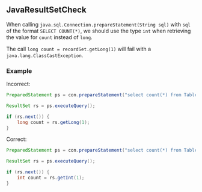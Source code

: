 ## JavaResultSetCheck

When calling `java.sql.Connection.prepareStatement(String sql)` with `sql` of
the format `SELECT COUNT(*)`, we should use the type `int` when retrieving the
value for `count` instead of `long`.

The call `long count = recordSet.getLong(1)` will fail with a
`java.lang.ClassCastException`.

### Example

Incorrect:

```java
PreparedStatement ps = con.prepareStatement("select count(*) from Table");

ResultSet rs = ps.executeQuery();

if (rs.next()) {
    long count = rs.getLong(1);
}
```

Correct:

```java
PreparedStatement ps = con.prepareStatement("select count(*) from Table");

ResultSet rs = ps.executeQuery();

if (rs.next()) {
    int count = rs.getInt(1);
}
```